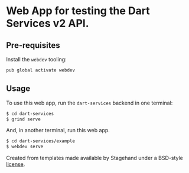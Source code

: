 # Web App for testing the Dart Services v2 API. 

## Pre-requisites

Install the `webdev` tooling:

```bash
pub global activate webdev
```

## Usage

To use this web app, run the `dart-services` backend in one terminal:

```bash
$ cd dart-services
$ grind serve
```

And, in another terminal, run this web app.

```bash
$ cd dart-services/example
$ webdev serve
```

Created from templates made available by Stagehand under a BSD-style
[license](https://github.com/dart-lang/stagehand/blob/master/LICENSE).
